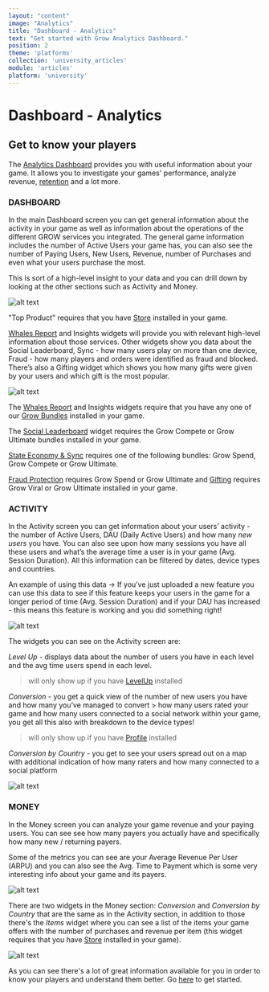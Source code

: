 ```yaml
---
layout: "content"
image: "Analytics"
title: "Dashboard - Analytics"
text: "Get started with Grow Analytics Dashboard."
position: 2
theme: 'platforms'
collection: 'university_articles'
module: 'articles'
platform: 'university'
---
```


# Dashboard - Analytics

## Get to know your players

The [Analytics Dashboard](http://dashboard.soom.la/) provides you with useful information about your game. It allows you to investigate your games' performance, analyze revenue, [retention](/university/articles/Grow_Retention) and a lot more.

### DASHBOARD

In the main Dashboard screen you can get general information about the activity in your game as well as information about the operations of the different GROW services you integrated. The general game information includes the number of Active Users your game has, you can also see the number of Paying Users, New Users, Revenue, number of Purchases and even what your users purchase the most.

This is sort of a high-level insight to your data and you can drill down by looking at the other sections such as Activity and Money.

![alt text](/img/docs/university/9_Grow_Analytics_Dashboard.png "Dashboard")

"Top Product" requires that you have [Store](http://know.soom.la/unity/store/) installed in your game.

[Whales Report](/university/articles/Grow_WhalesReport) and Insights widgets will provide you with relevant high-level information about those services. Other widgets show you data about the Social Leaderboard, Sync - how many users play on more than one device, Fraud - how many players and orders were identified as fraud and blocked. There’s also a Gifting widget which shows you how many gifts were given by your users and which gift is the most popular.

![alt text](/img/docs/university/10_Grow_Analytics_Dashboard_Widgtets.png "Dashboard Widgets")

The [Whales Report](/university/articles/Grow_WhalesReport) and Insights widgets require that you have any one of our [Grow Bundles](http://dashboard.soom.la/games//quickStart) installed in your game.

The [Social Leaderboard](http://know.soom.la/unity/grow/grow_leaderboards/) widget requires the Grow Compete or Grow Ultimate bundles installed in your game.

[State Economy & Sync](http://know.soom.la/unity/grow/grow_sync/) requires one of the following bundles: Grow Spend, Grow Compete or Grow Ultimate.

[Fraud Protection](http://know.soom.la/unity/grow/grow_fraudprotection/) requires Grow Spend or Grow Ultimate and [Gifting](http://know.soom.la/unity/grow/grow_gifting/) requires Grow Viral or Grow Ultimate installed in your game.

### ACTIVITY

In the Activity screen you can get information about your users’ activity - the number of Active Users, DAU (Daily Active Users) and how many *new users* you have. You can also see upon how many sessions you have all these users and what’s the average time a user is in your game (Avg. Session Duration). All this information can be filtered by dates, device types and countries.

An example of using this data -> If you’ve just uploaded a new feature you can use this data to see if this feature keeps your users in the game for a longer period of time (Avg. Session Duration) and if your DAU has increased - this means this feature is working and you did something right!

![alt text](/img/docs/university/11_Grow_Analytics_Activity.png "Activity")

The widgets you can see on the Activity screen are:

*Level Up* - displays data about the number of users you have in each level and the avg time users spend in each level.  
> will only show up if you have [LevelUp]() installed

*Conversion* - you get a quick view of the number of new users you have and how many you’ve managed to convert > how many users rated your game and how many users connected to a social network within your game, you get all this also with breakdown to the device types!  
> will only show up if you have [Profile]() installed

*Conversion by Country* - you get to see your users spread out on a map with additional indication of how many raters and how many connected to a social platform

![alt text](/img/docs/university/12_Grow_Analytics_Activity_Widgets.png "Activity Widgets")

### MONEY

In the Money screen you can analyze your game revenue and your paying users. You can see see how many payers you actually have and specifically how many new / returning payers.

Some of the metrics you can see are your Average Revenue Per User (ARPU) and you can also see the Avg. Time to Payment which is some very interesting info about your game and its payers.

![alt text](/img/docs/university/13_Grow_Analytics_Money.png "Money")

There are two widgets in the Money section: *Conversion* and *Conversion by Country* that are the same as in the Activity section, in addition to those there's the *Items* widget where you can see a list of the items your game offers with the number of purchases and revenue per item (this widget requires that you have [Store](http://know.soom.la/unity/store/) installed in your game).

![alt text](/img/docs/university/14_Grow_Analytics_Money_Widgets.png "Money Widgets")

As you can see there's a lot of great information available for you in order to know your players and understand them better. Go [here](http://dashboard.soom.la) to get started.
